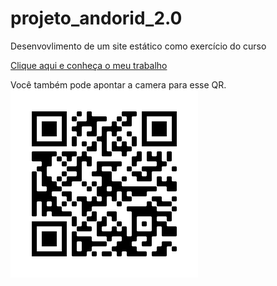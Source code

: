 # projeto_andorid_2.0
 Desenvovlimento de um site estático como exercício do curso

<a href="https://rodrigopca42.github.io/projeto_andorid_2.0/" target="_blank" rel="external">Clique aqui e conheça o meu trabalho</a>

<p>Você também pode apontar a camera para esse QR.   <img src="qr-code_proj_android.png"></p>